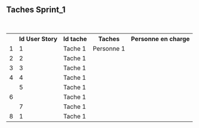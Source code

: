 ﻿
 <h2>Taches Sprint_1</h2></br>

<table style="width:100%">
<th>
	<th>Id User Story</th>
	<th>Id tache</th>
	<th>Taches</th> 
	<th>Personne en charge</th>
</th>
<tr>
	<td>1</td>
	<td>1</td>
	<td>Tache 1</td> 
	<td>Personne 1</td>
</tr>

<tr>
	<td>2</td>
	<td>2</td>
	<td>Tache 1</td> 
	<td></td>
</tr>

<tr>
	<td>3</td>
	<td>3</td>
	<td>Tache 1</td> 
	<td></td>
</tr>

<tr>
	<td>4</td>
	<td>4</td>
	<td>Tache 1</td> 
	<td></td>
</tr>
<tr>
	<td></td>
	<td>5</td>
	<td>Tache 1<td>
	<td></td>
</tr>
<tr>
	<td>6</td>
	<td></td>
	<td>Tache 1</td> 
	<td></td>
</tr>
<tr>
	<td></td>
	<td>7</td>
	<td>Tache 1</td>
	<td></td>
</tr>
<tr>
	<td>8</td>
	<td>1</td>
	<td>Tache 1</td>
	<td></td>
</tr>


</table>
